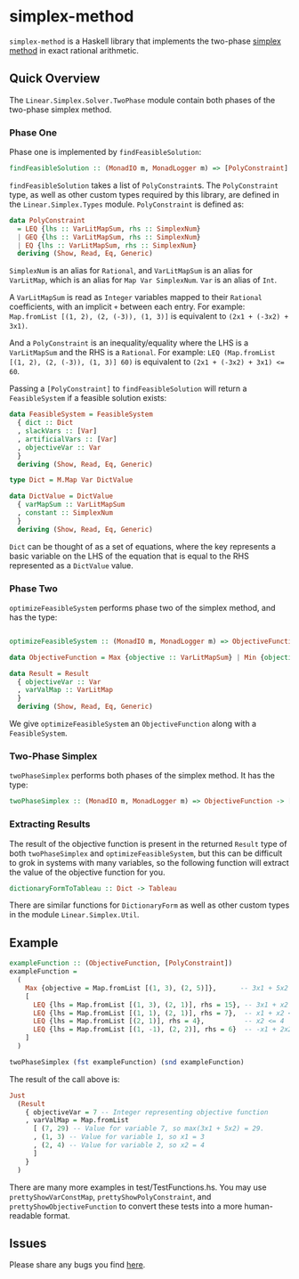 # simplex-method

`simplex-method` is a Haskell library that implements the two-phase [simplex method](https://en.wikipedia.org/wiki/Simplex_algorithm) in exact rational arithmetic.

## Quick Overview

The `Linear.Simplex.Solver.TwoPhase` module contain both phases of the two-phase simplex method.

### Phase One

Phase one is implemented by `findFeasibleSolution`:

```haskell
findFeasibleSolution :: (MonadIO m, MonadLogger m) => [PolyConstraint] -> m (Maybe FeasibleSystem)
```

`findFeasibleSolution` takes a list of `PolyConstraint`s.
The `PolyConstraint` type, as well as other custom types required by this library, are defined in the `Linear.Simplex.Types` module.
`PolyConstraint` is defined as:

```haskell
data PolyConstraint
  = LEQ {lhs :: VarLitMapSum, rhs :: SimplexNum}
  | GEQ {lhs :: VarLitMapSum, rhs :: SimplexNum}
  | EQ {lhs :: VarLitMapSum, rhs :: SimplexNum}
  deriving (Show, Read, Eq, Generic)
```

`SimplexNum` is an alias for `Rational`, and `VarLitMapSum` is an alias for `VarLitMap`, which is an alias for `Map Var SimplexNum`.
`Var` is an alias of `Int`.

A `VarLitMapSum` is read as `Integer` variables mapped to their `Rational` coefficients, with an implicit `+` between each entry.
For example: `Map.fromList [(1, 2), (2, (-3)), (1, 3)]` is equivalent to `(2x1 + (-3x2) + 3x1)`.

And a `PolyConstraint` is an inequality/equality where the LHS is a `VarLitMapSum` and the RHS is a `Rational`.
For example: `LEQ (Map.fromList [(1, 2), (2, (-3)), (1, 3)] 60)` is equivalent to `(2x1 + (-3x2) + 3x1) <= 60`.

Passing a `[PolyConstraint]` to `findFeasibleSolution` will return a `FeasibleSystem` if a feasible solution exists:

```haskell
data FeasibleSystem = FeasibleSystem
  { dict :: Dict
  , slackVars :: [Var]
  , artificialVars :: [Var]
  , objectiveVar :: Var
  }
  deriving (Show, Read, Eq, Generic)
```

```haskell
type Dict = M.Map Var DictValue

data DictValue = DictValue
  { varMapSum :: VarLitMapSum
  , constant :: SimplexNum
  }
  deriving (Show, Read, Eq, Generic)
```

`Dict` can be thought of as a set of equations, where the key represents a basic variable on the LHS of the equation
that is equal to the RHS represented as a `DictValue` value.

### Phase Two

`optimizeFeasibleSystem` performs phase two of the simplex method, and has the type:

```haskell

optimizeFeasibleSystem :: (MonadIO m, MonadLogger m) => ObjectiveFunction -> FeasibleSystem -> m (Maybe Result)

data ObjectiveFunction = Max {objective :: VarLitMapSum} | Min {objective :: VarLitMapSum}

data Result = Result
  { objectiveVar :: Var
  , varValMap :: VarLitMap
  }
  deriving (Show, Read, Eq, Generic)
```

We give `optimizeFeasibleSystem` an `ObjectiveFunction` along with a `FeasibleSystem`.

### Two-Phase Simplex

`twoPhaseSimplex` performs both phases of the simplex method.
It has the type:

```haskell
twoPhaseSimplex :: (MonadIO m, MonadLogger m) => ObjectiveFunction -> [PolyConstraint] -> m (Maybe Result)
```

### Extracting Results

The result of the objective function is present in the returned `Result` type of both `twoPhaseSimplex` and `optimizeFeasibleSystem`, but this can be difficult to grok in systems with many variables, so the following function will extract the value of the objective function for you.

```haskell
dictionaryFormToTableau :: Dict -> Tableau
```

There are similar functions for `DictionaryForm` as well as other custom types in the module `Linear.Simplex.Util`.

## Example

```haskell
exampleFunction :: (ObjectiveFunction, [PolyConstraint])
exampleFunction =
  (
    Max {objective = Map.fromList [(1, 3), (2, 5)]},      -- 3x1 + 5x2
    [
      LEQ {lhs = Map.fromList [(1, 3), (2, 1)], rhs = 15}, -- 3x1 + x2 <= 15 
      LEQ {lhs = Map.fromList [(1, 1), (2, 1)], rhs = 7},  -- x1 + x2 <= 7
      LEQ {lhs = Map.fromList [(2, 1)], rhs = 4},          -- x2 <= 4
      LEQ {lhs = Map.fromList [(1, -1), (2, 2)], rhs = 6}  -- -x1 + 2x2 <= 6
    ]
  )

twoPhaseSimplex (fst exampleFunction) (snd exampleFunction)
```

The result of the call above is:

```haskell
Just 
  (Result
    { objectiveVar = 7 -- Integer representing objective function
    , varValMap = Map.fromList  
      [ (7, 29) -- Value for variable 7, so max(3x1 + 5x2) = 29.
      , (1, 3) -- Value for variable 1, so x1 = 3 
      , (2, 4) -- Value for variable 2, so x2 = 4
      ]
    }
  )
```

There are many more examples in test/TestFunctions.hs.
You may use `prettyShowVarConstMap`, `prettyShowPolyConstraint`, and `prettyShowObjectiveFunction` to convert these tests into a more human-readable format.

## Issues

Please share any bugs you find [here](https://github.com/rasheedja/simplex-haskell/issues).
